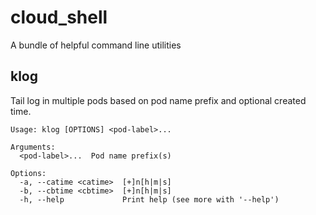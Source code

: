 # cloud_shell
A bundle of helpful command line utilities

## klog
Tail log in multiple pods based on pod name prefix and optional created time.

```
Usage: klog [OPTIONS] <pod-label>...

Arguments:
  <pod-label>...  Pod name prefix(s)

Options:
  -a, --catime <catime>  [+]n[h|m|s]
  -b, --cbtime <cbtime>  [+]n[h|m|s]
  -h, --help             Print help (see more with '--help')